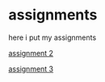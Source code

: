 # assignments
here i put my assignments

[assignment 2](https://github.com/KoenJoosten19/assignments/blob/master/assignment2.ipynb)

[assignment 3](https://github.com/KoenJoosten19/assignments/blob/master/assignment3%20(1).ipynb)
